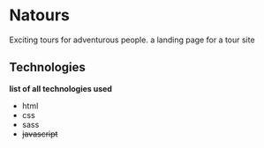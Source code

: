 # Natours
Exciting tours for adventurous people.
a landing page for a tour site
## Technologies
**list of all technologies used**
* html
* css
* sass
* ~~javascript~~

